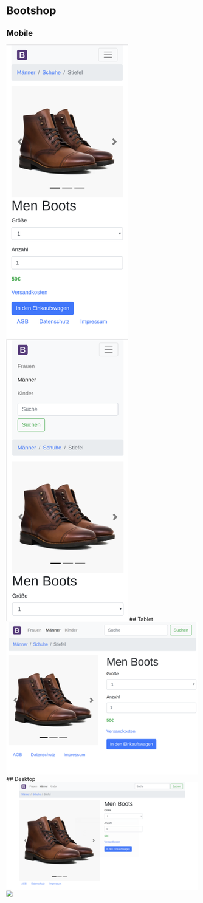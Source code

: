 # Bootshop
## Mobile
<img src="drafts/mobile.png" width="320">
<img src="drafts/mobile-menu.png" width="320">
## Tablet
<img src="drafts/tablet.png">
## Desktop
<img src="drafts/desktop.png">
<img src="drafts/desktop-overlay.png">
